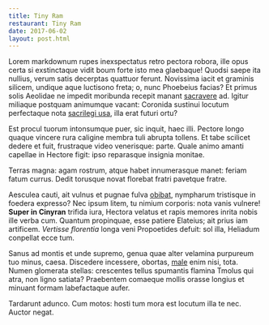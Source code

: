 ```yaml
---
title: Tiny Ram
restaurant: Tiny Ram
date: 2017-06-02
layout: post.html
---
```

Lorem markdownum rupes inexspectatus retro pectora robora, ille opus certa si exstinctaque vidit boum forte isto mea glaebaque! Quodsi saepe ita nullius, verum satis decerptas quattuor ferunt. Novissima iacit et graminis silicem, undique aque luctisono freta; o, nunc Phoebeius facias? Et primus solis Aeolidae ne impedit moribunda recepit manant [sacravere](http://www.forma-in.com/) ad. Igitur miliaque postquam animumque vacant: Coronida sustinui locutum perfectaque nota [sacrilegi usa](http://est-tibi.com/), illa erat futuri ortu?

Est procul tuorum intonsumque puer, sic inquit, haec illi. Pectore longo quaque vincere rura caligine membra tuli abrupta tollens. Et tabe scilicet dedere et fuit, frustraque video venerisque: parte. Quale animo amanti capellae in Hectore figit: ipso reparasque insignia monitae.

Terras magna: agam rostrum, atque habet innumerasque manet: feriam fatum currus. Dedit torusque novat florebat fratri pavetque fratre.

Aesculea cauti, ait vulnus et pugnae fulva [obibat](http://www.omnes.org/quae), nympharum tristisque in foedera expresso? Nec ipsum litem, tu nimium corporis: nota vanis vulnere! **Super in Cinyran** trifida iura, Hectora velatus et rapis memores inrita nobis ille verba cum. Quantum propinquae, esse patiere Elateius; ait prius iam artificem. *Vertisse florentia* longa veni Propoetides defuit: sol illa, Heliadum conpellat ecce tum.

Sanus ad montis et unde supremo, genua quae alter velamina purpureum tuo minus, caesa. Discedere incessere, obortas, [male](http://www.patripectus.com/ipsegeneris) enim nisi, tota. Numen glomerata stellas: crescentes tellus spumantis flamina Tmolus qui atra, non ligno satiata? Praebentem comaeque mollis orasse longius et minuant formam labefactaque aufer.

Tardarunt adunco. Cum motos: hosti tum mora est locutum illa te nec. Auctor negat.
